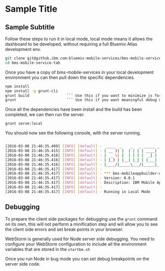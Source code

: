 # Sample Title
## Sample Subtitle

Follow these steps to run it in local mode, local mode means it allows the dashboard to be developed,
without requiring a full Bluemix Atlas development env.

```bash
git clone git@github.ibm.com:bluemix-mobile-services/bms-mobile-service-tab.git
cd bms-mobile-service-tab
```

Once you have a copy of bms-mobile-services in your local development environment you can then pull down the specific dependencies.

```bash
npm install
npm install -g grunt-cli
grunt build                 ``` Use this if you want to minimize js for production
grunt                       ``` Use this if you want meaningful debug messages
```

Once all the dependencies have been install and the build has been completed, we can then run the server.
```bash
grunt serve:local
```
You should now see the following console, with the server running.
```bash

[2016-03-08 21:46:35.409] [INFO] [default] -  ____  _    _   _ _____ __  __ _____  __
[2016-03-08 21:46:35.415] [INFO] [default] - | __ )| |  | | | | ____|  \/  |_ _\ \/ /
[2016-03-08 21:46:35.416] [INFO] [default] - |  _ \| |  | | | |  _| | |\/| || | \  /
[2016-03-08 21:46:35.416] [INFO] [default] - | |_) | |__| |_| | |___| |  | || | /  \
[2016-03-08 21:46:35.416] [INFO] [default] - |____/|_____\___/|_____|_|  |_|___/_/\_\
[2016-03-08 21:46:35.417] [INFO] [default] -
[2016-03-08 21:46:35.417] [INFO] [default] - *** bms-mobileappbuilder-dashboard ***
[2016-03-08 21:46:35.417] [INFO] [default] - Version: 0.0.1
[2016-03-08 21:46:35.417] [INFO] [default] - Description: IBM Mobile App Builder for Bluemix
[2016-03-08 21:46:35.417] [INFO] [default] -
[2016-03-08 21:46:35.417] [INFO] [default] - Running in Local Mode

```

## Debugging
To prepare the client side packages for debugging use the `grunt` command on its own, this will not perform a minification step
and will allow you to see the client side errors and set break points in your browser.

WebStorm is generally used for Node server side debugging. You need to configure your WebStorm configuration to include all the environment variables
that are stored in the `startbm.sh`

Once you run Node in bug mode you can set debug breakpoints on the server side code.

